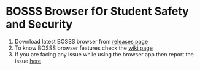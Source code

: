 # BOSSS Browser fOr Student Safety and Security
1. Download latest BOSSS browser from [releases page](https://github.com/abhimanyutherobot/kmit-browser/releases)
1. To know BOSSS browser features check the [wiki page](https://github.com/abhimanyutherobot/kmit-browser/wiki/BOSSS---Browser-fOr-Student-Safety-and-Security)
1. If you are facing any issue while using the browser app then report the issue [here](https://github.com/abhimanyutherobot/kmit-browser/issues)
